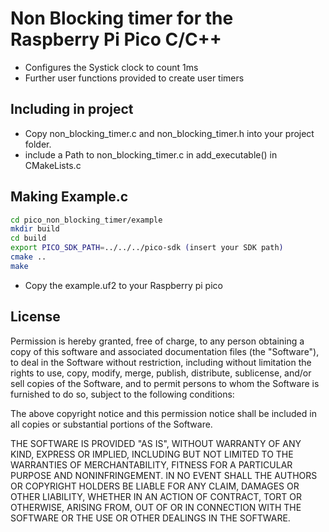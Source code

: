 # Non Blocking timer for the Raspberry Pi Pico C/C++ 

- Configures the Systick clock to count 1ms
- Further user functions provided to create user timers  

## Including in project 
- Copy non_blocking_timer.c and non_blocking_timer.h into your project folder.
- include a Path to non_blocking_timer.c in add_executable() in  CMakeLists.c 


## Making Example.c
```sh
cd pico_non_blocking_timer/example 
mkdir build
cd build
export PICO_SDK_PATH=../../../pico-sdk (insert your SDK path)
cmake ..
make
```
- Copy the example.uf2 to your Raspberry pi pico 

## License

Permission is hereby granted, free of charge, to any person obtaining
a copy of this software and associated documentation files (the
"Software"), to deal in the Software without restriction, including
without limitation the rights to use, copy, modify, merge, publish,
distribute, sublicense, and/or sell copies of the Software, and to
permit persons to whom the Software is furnished to do so, subject to
the following conditions:

The above copyright notice and this permission notice shall be
included in all copies or substantial portions of the Software.

THE SOFTWARE IS PROVIDED "AS IS", WITHOUT WARRANTY OF ANY KIND,
EXPRESS OR IMPLIED, INCLUDING BUT NOT LIMITED TO THE WARRANTIES OF
MERCHANTABILITY, FITNESS FOR A PARTICULAR PURPOSE AND
NONINFRINGEMENT. IN NO EVENT SHALL THE AUTHORS OR COPYRIGHT HOLDERS BE
LIABLE FOR ANY CLAIM, DAMAGES OR OTHER LIABILITY, WHETHER IN AN ACTION
OF CONTRACT, TORT OR OTHERWISE, ARISING FROM, OUT OF OR IN CONNECTION
WITH THE SOFTWARE OR THE USE OR OTHER DEALINGS IN THE SOFTWARE.


